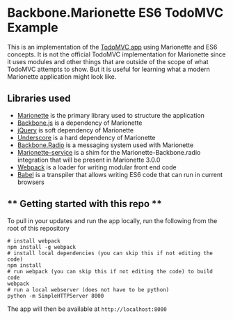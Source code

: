 # Backbone.Marionette ES6 TodoMVC Example

This is an implementation of the [TodoMVC app](http://todomvc.com/) using Marionette and ES6 concepts.  It is not the official TodoMVC implementation for Marionette since it uses modules and other things that are outside of the scope of what TodoMVC attempts to show.  But it is useful for learning what a modern Marionette application might look like.

**Libraries used**
-----------------

- [Marionette](http://marionettejs.com/) is the primary library used to structure the application
- [Backbone.js](http://backbonejs.org/) is a dependency of Marionette
- [jQuery](http://jquery.com) is soft dependency of Marionette
- [Underscore](http://underscorejs.org/) is a hard dependency of Marionette
- [Backbone.Radio](https://github.com/marionettejs/backbone.radio) is a messaging system used with Marionette
- [Marionette-service](https://github.com/benmccormick/marionette-service) is a shim for the Marionette-Backbone.radio integration that will be present in Marionette 3.0.0
- [Webpack](https://webpack.github.io/) is a loader for writing modular front end code
- [Babel](https://babeljs.io/) is a transpiler that allows writing ES6 code that can run in current browsers

** Getting started with this repo **
------------------------------------

To pull in your updates and run the app locally, run the following from the root of this repository

```
# install webpack
npm install -g webpack
# install local dependencies (you can skip this if not editing the code)
npm install
# run webpack (you can skip this if not editing the code) to build code
webpack
# run a local webserver (does not have to be python)
python -m SimpleHTTPServer 8000
```

The app will then be available at `http://localhost:8000`

